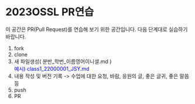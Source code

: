 # 2023OSSL PR연습

이 공간은 PR(Pull Request)를 연습해 보기 위한 공간입니다.
다음 단계대로 실습하기 바랍니다.

1. fork
2. clone
3. 새 파일생성( 분반_학번_이름영어이니셜.md )  
   <span style='color:#0000FF'>예시) class1_22000001_JSY.md</span>
4. 내용 작성 및 버전 기록 -> 수업에 대한 요청, 바람, 응원의 글, 좋은 글귀, 좋은 말씀 등
5. push
6. PR
